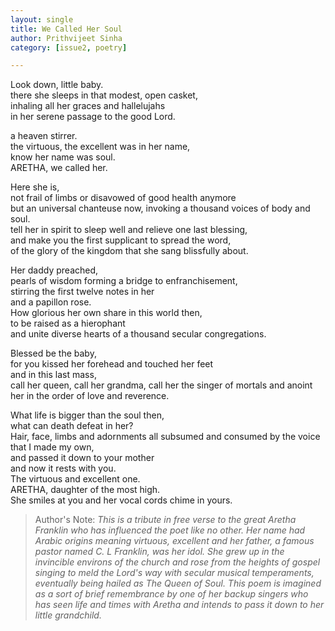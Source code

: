 ```yaml
---
layout: single
title: We Called Her Soul
author: Prithvijeet Sinha
category: [issue2, poetry]

---
```


Look down, little baby. 
<br>there she sleeps  in that modest, open casket,
<br>inhaling all her graces and hallelujahs 
<br>in her serene passage to the good Lord. 

a heaven stirrer. 
<br>the virtuous, the excellent was in her name,
<br>know her name was soul. 
<br>ARETHA, we called her. 

Here she is, 
<br>not frail of limbs or disavowed of good health anymore
<br>but an universal chanteuse now, invoking a thousand voices of body and soul. 
<br>tell her in spirit to sleep well and relieve one last blessing, 
<br> and make you the first supplicant to spread the word, 
<br>of the glory of the kingdom that she sang blissfully about. 

Her daddy preached, 
<br>pearls of wisdom forming a bridge to enfranchisement,
<br>stirring the first twelve notes in her
<br>and a papillon rose. 
<br>How glorious her own share in this world then,
<br>to be raised as a hierophant 
<br>and unite diverse hearts of a thousand secular congregations. 

Blessed be the baby, 
<br>for you kissed her forehead and touched her feet 
<br>and in this last mass, 
<br>call her queen, call her grandma, call her the singer of mortals and anoint her in the order of love and reverence. 

What life is bigger than the soul  then, 
<br>what can death defeat in her? 
<br>Hair, face, limbs and adornments all subsumed and consumed by the voice that I made my own, 
<br>and passed it down to your mother 
<br>and now  it rests with you. 
<br>The virtuous and excellent one. 
<br>ARETHA, daughter of the most high. 
<br>She smiles at you and her vocal cords chime in yours. 





> Author's Note: _This is a tribute in free verse to the great Aretha Franklin who has influenced the poet like no other. Her name had Arabic  origins meaning virtuous, excellent and her father, a famous pastor named C. L Franklin, was her idol. She grew up in the invincible
environs of the church and rose from the heights of gospel singing to meld the Lord's way with secular musical temperaments, eventually  being hailed as The Queen of Soul. This poem is imagined as a sort of brief remembrance by one of her backup singers who has seen life and times with Aretha and intends to pass it down to her little grandchild._


